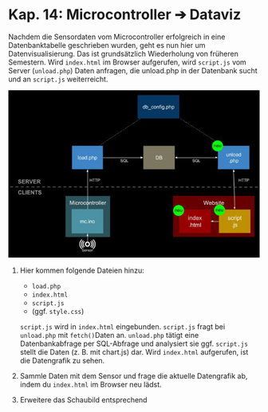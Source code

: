 # Kap. 14: Microcontroller ➔ Dataviz

Nachdem die Sensordaten vom Microcontroller erfolgreich in eine Datenbanktabelle geschrieben wurden, geht es nun hier um Datenvisualisierung. Das ist grundsätzlich Wiederholung von früheren Semestern.
Wird `index.html` im Browser aufgerufen, wird `script.js` vom Server (`unload.php`) Daten anfragen, die unload.php in der Datenbank sucht und an `script.js` weiterreicht.

![File_relations](File_relations.jpg)

1. Hier kommen folgende Dateien hinzu:
   * `load.php`
   * `index.html`
   * `script.js`
   * (ggf. `style.css`) 


    `script.js` wird in `index.html` eingebunden.
    `script.js` fragt bei `unload.php` mit `fetch()`Daten an.
    `unload.php` tätigt eine Datenbankabfrage per SQL-Abfrage
    und analysiert sie ggf.
    `script.js` stellt die Daten (z. B. mit chart.js) dar.
    Wird `index.html` aufgerufen, ist die Datengrafik zu sehen.


2. Sammle Daten mit dem Sensor und frage die aktuelle Datengrafik ab, indem du `index.html` im Browser neu lädst.
3. Erweitere das Schaubild entsprechend 
